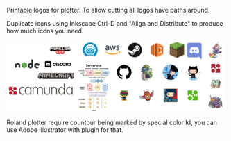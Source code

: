 Printable logos for plotter.
To allow cutting all logos have paths around.

Duplicate icons using Inkscape Ctrl-D and "Align and Distribute"
to produce how much icons you need.

![Example](condensed.png)

Roland plotter require countour being marked by special color Id,
you can use Adobe Illustrator with plugin for that.
